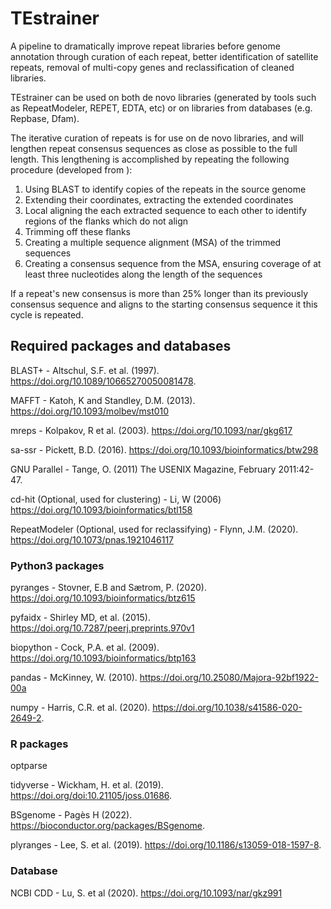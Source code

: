# TEstrainer
A pipeline to dramatically improve repeat libraries before genome annotation through curation of each repeat, better identification of satellite repeats, removal of multi-copy genes and reclassification of cleaned libraries.

TEstrainer can be used on both de novo libraries (generated by tools such as RepeatModeler, REPET, EDTA, etc) or on libraries from databases (e.g. Repbase, Dfam).

The iterative curation of repeats is for use on de novo libraries, and will lengthen repeat consensus sequences as close as possible to the full length. This lengthening is accomplished by repeating the following procedure (developed from ):

1) Using BLAST to identify copies of the repeats in the source genome
2) Extending their coordinates, extracting the extended coordinates
3) Local aligning the each extracted sequence to each other to identify regions of the flanks which do not align
4) Trimming off these flanks
5) Creating a multiple sequence alignment (MSA) of the trimmed sequences
6) Creating a consensus sequence from the MSA, ensuring coverage of at least three nucleotides along the length of the sequences

If a repeat's new consensus is more than 25% longer than its previously consensus sequence and aligns to the starting consensus sequence it this cycle is repeated.


## Required packages and databases

BLAST+ - Altschul, S.F. et al. (1997). https://doi.org/10.1089/10665270050081478.

MAFFT - Katoh, K and Standley, D.M. (2013). https://doi.org/10.1093/molbev/mst010

mreps - Kolpakov, R et al. (2003). https://doi.org/10.1093/nar/gkg617

sa-ssr - Pickett, B.D. (2016). https://doi.org/10.1093/bioinformatics/btw298

GNU Parallel - Tange, O. (2011) The USENIX Magazine, February 2011:42-47.

cd-hit (Optional, used for clustering) - Li, W (2006) https://doi.org/10.1093/bioinformatics/btl158

RepeatModeler (Optional, used for reclassifying) - Flynn, J.M. (2020). https://doi.org/10.1073/pnas.1921046117

### Python3 packages

pyranges - Stovner, E.B and Sætrom, P. (2020). https://doi.org/10.1093/bioinformatics/btz615

pyfaidx - Shirley MD, et al. (2015). https://doi.org/10.7287/peerj.preprints.970v1

biopython - Cock, P.A. et al. (2009). https://doi.org/10.1093/bioinformatics/btp163

pandas - McKinney, W. (2010). https://doi.org/10.25080/Majora-92bf1922-00a 

numpy - Harris, C.R. et al. (2020). https://doi.org/10.1038/s41586-020-2649-2. 


### R packages

optparse

tidyverse -  Wickham, H. et al. (2019). https://doi.org/doi:10.21105/joss.01686. 

BSgenome - Pagès H (2022). https://bioconductor.org/packages/BSgenome.

plyranges - Lee, S. et al. (2019). https://doi.org/10.1186/s13059-018-1597-8.


### Database
NCBI CDD - Lu, S. et al (2020). https://doi.org/10.1093/nar/gkz991 
